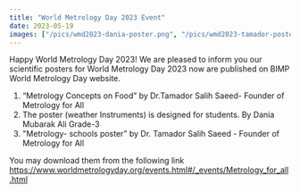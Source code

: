 ```yaml
---
title: "World Metrology Day 2023 Event"
date: 2023-05-19
images: ["/pics/wmd2023-dania-poster.png", "/pics/wmd2023-tamador-poster.png"]
---
```


Happy World Metrology Day 2023!
We are pleased to inform you our scientific posters for World Metrology Day 2023 now are published on BIMP World Metrology Day website.

1. “Metrology Concepts on Food” by  Dr.Tamador Salih Saeed- Founder of Metrology for All
2. The poster (weather Instruments) is designed for students. By Dania Mubarak Ali Grade-3
3. "Metrology- schools poster” by Dr. Tamador Salih Saeed - Founder of Metrology for All

You may download them from the following link 
https://www.worldmetrologyday.org/events.html#/_events/Metrology_for_all.html
